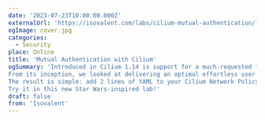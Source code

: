 ```yaml
---
date: '2023-07-23T10:00:00.000Z'
externalUrl: 'https://isovalent.com/labs/cilium-mutual-authentication/?utm_source=website-cilium&utm_medium=referral&utm_campaign=cilium-lab'
ogImage: cover.jpg
categories:
  - Security
place: Online
title: 'Mutual Authentication with Cilium'
ogSummary: 'Introduced in Cilium 1.14 is support for a much-requested feature: mutual authentication.
From its inception, we looked at delivering an optimal effortless user experience to achieve mutual authentication.
The result is simple: add 2 lines of YAML to your Cilium Network Policy, and that’s it – your workload communication is now secured with a mutual TLS handshake.
Try it in this new Star Wars-inspired lab!'
draft: false
from: 'Isovalent'
---
```

